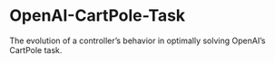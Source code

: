 # OpenAI-CartPole-Task
The evolution of a controller’s behavior in optimally solving OpenAI’s CartPole task.
